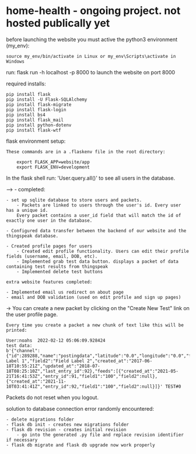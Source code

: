 # home-health - ongoing project. not hosted publically yet 

before launching the website you must active the python3 environment (my_env):
    
    source my_env/bin/activate in Linux or my_env\Scripts\activate in Windows

run: flask run -h localhost -p 8000 to launch the website on port 8000

required installs:

    pip install flask
    pip install -U Flask-SQLAlchemy
    pip install flask-migrate
    pip install flask-login
    pip install bs4 
    pip install flask_mail
    pip install python-dotenv
    pip install flask-wtf

 flask environment setup:

    These commands are in a .flaskenv file in the root directory:

        export FLASK_APP=website/app
        export FLASK_ENV=development


In the flask shell run: 'User.query.all()' to see all users in the database.


--> - completed:

    - set up sqlite database to store users and packets. 
        - Packets are linked to users through the user's id. Every user has a unique id. 
        Every packet contains a user_id field that will match the id of exactly one user in the database. 

    - Configured data transfer between the backend of our website and the thingspeak database. 
        
    - Created profile pages for users
        - Created edit profile functionality. Users can edit their profile fields (username, email, DOB, etc).
        - Implemented grab test data button. displays a packet of data containing test results from thingspeak 
        - Implemented delete test buttons

    extra website features completed:

    - Implemented email us redirect on about page 
    - email and DOB validation (used on edit profile and sign up pages)
    
           
->  You can create a new packet by clicking on the "Create New Test" link on the user profile page.

    Every time you create a packet a new chunk of text like this will be printed: 

    User:noahs 	2022-02-12 05:06:09.928424
    test data:
    b'{"channel":{"id":289288,"name":"postingdata","latitude":"0.0","longitude":"0.0","field1":"Field Label 1","field2":"Field Label 2","created_at":"2017-06-18T10:55:21Z","updated_at":"2018-07-18T08:25:10Z","last_entry_id":92},"feeds":[{"created_at":"2021-05-21T16:41:53Z","entry_id":91,"field1":"100","field2":null},{"created_at":"2021-11-10T03:41:41Z","entry_id":92,"field1":"100","field2":null}]}' TEST#0 

Packets do not reset when you logout.


solution to database connection error randomly encountered:

    - delete migrations folder
    - flask db init - creates new migrations folder
    - flask db revision - creates initial revision
        - go into the generated .py file and replace revision identifier if necessary 
    - flask db migrate and flask db upgrade now work properly 
